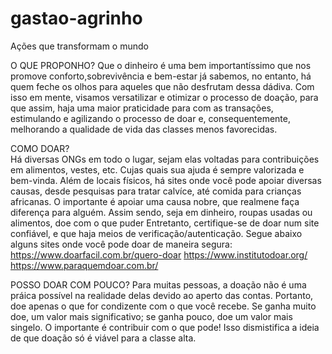 # gastao-agrinho


Ações que transformam o mundo

O QUE PROPONHO?
  Que o dinheiro é uma bem importantíssimo que nos promove conforto,sobrevivência e bem-estar já sabemos, no entanto, há quem feche os olhos para aqueles que não desfrutam dessa dádiva. Com isso em mente, visamos versatilizar e otimizar o processo de doação, para que assim, haja uma maior praticidade para com as transações, estimulando e agilizando o processo de doar e, consequentemente, melhorando a qualidade de vida das classes menos favorecidas.

COMO DOAR?  
  Há diversas ONGs em todo o lugar, sejam elas voltadas para contribuições em alimentos, vestes, etc. Cujas quais sua ajuda é sempre valorizada e bem-vinda. Além de locais físicos, há sites onde você pode apoiar diversas causas, desde pesquisas para tratar calvíce, até comida para crianças africanas. O importante é apoiar uma causa nobre, que realmene faça diferença para alguém. Assim sendo, seja em dinheiro, roupas usadas ou alimentos, doe com o que puder
  Entretanto, certifique-se de doar num site confiável, e que haja meios de verificação/autenticação. 
  Segue abaixo alguns sites onde você pode doar de maneira segura:
  https://www.doarfacil.com.br/quero-doar
  https://www.institutodoar.org/
  https://www.paraquemdoar.com.br/

POSSO DOAR COM POUCO? 
  Para muitas pessoas, a doação não é uma práica possível na realidade delas devido ao aperto das contas. Portanto, doe apenas o que for condizente com o que você recebe. Se ganha muito doe, um valor mais significativo; se ganha pouco, doe um valor mais singelo. O importante é contribuir com o que pode! Isso dismistifica a ideia de que doação só é viável para a classe alta.
